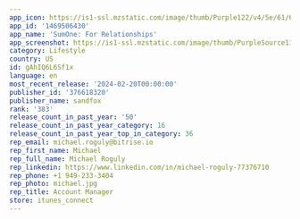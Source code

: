 ```yaml
---
app_icon: https://is1-ssl.mzstatic.com/image/thumb/Purple122/v4/5e/61/67/5e616743-baa1-70ff-e6dd-09b05cc89549/AppIcon-0-0-1x_U007emarketing-0-10-0-85-220.png/1024x1024bb.png
app_id: '1469506430'
app_name: 'SumOne: For Relationships'
app_screenshot: https://is1-ssl.mzstatic.com/image/thumb/PurpleSource116/v4/c6/b5/1d/c6b51dd7-b0e7-fa0f-6ad6-43c31514849d/9da96fcc-2bc7-4242-82cd-8170cb925952_IPhoneX-1.jpg/1242x2688bb.png
category: Lifestyle
country: US
id: gAhIQ6L6Sf1x
language: en
most_recent_release: '2024-02-20T00:00:00'
publisher_id: '376618320'
publisher_name: sandfox
rank: '383'
release_count_in_past_year: '50'
release_count_in_past_year_category: 16
release_count_in_past_year_top_in_category: 36
rep_email: michael.roguly@bitrise.io
rep_first_name: Michael
rep_full_name: Michael Roguly
rep_linkedin: https://www.linkedin.com/in/michael-roguly-77376710
rep_phone: +1 949-233-3404
rep_photo: michael.jpg
rep_title: Account Manager
store: itunes_connect
---
```

